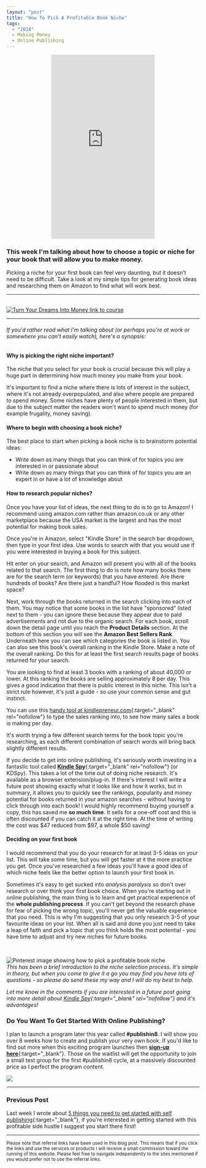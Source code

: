 ```yaml
---
layout: "post"
title: "How To Pick A Profitable Book Niche"
tags:
  - "2018"
  - Making Money
  - Online Publishing
---
```

<center>
<iframe width="270" height="480" src="https://www.youtube-nocookie.com/embed/p_pAzTTXb5Q?rel=0&amp;showinfo=0" frameborder="0" allow="autoplay; encrypted-media" allowfullscreen></iframe>
</center>

### This week I'm talking about how to choose a topic or niche for your book that will allow you to make money.

Picking a niche for your first book can feel very daunting, but it doesn't need to be difficult. Take a look at my simple tips for generating book ideas and researching them on Amazon to find what will work best.

*** 
<br>
<!-- START ADVERTISER: Turn Your Dreams Into Money -->
<a href="http://bit.ly/turnyourdreamsintomoney" target="_blank"><img src='/aff/turn-your-dreams-into-money-728x90.png' alt='Turn Your Dreams Into Money link to course' /></a>
<br>
<!-- END ADVERTISER: Turn Your Dreams Into Money -->

***

###### If you'd rather read what I'm talking about (or perhaps you're at work or somewhere you can't easily watch), here's a synopsis:

#### Why is picking the right niche important?
The niche that you select for your book is crucial because this will play a huge part in determining how much money you make from your book.

It's important to find a niche where there is lots of interest in the subject, where it's not already overpopulated, and also where people are prepared to spend money. Some niches have plenty of people interested in them, but due to the subject matter the readers won't want to spend much money (for example frugality, money saving).

#### Where to begin with choosing a book niche?
The best place to start when picking a book niche is to brainstorm potential ideas:

- Write down as many things that you can think of for topics you are interested in or passionate about
- Write down as many things that you can think of for topics you are an expert in or have a lot of knowledge about



#### How to research popular niches?
Once you have your list of ideas, the next thing to do is to go to Amazon! I recommend using amazon.com rather than amazon.co.uk or any other marketplace because the USA market is the largest and has the most potential for making book sales.

Once you're in Amazon, select "Kindle Store" in the search bar dropdown, then type in your first idea. Use words to search with that you would use if you were interested in buying a book for this subject.

Hit enter on your search, and Amazon will present you with all of the books related to that search. The first thing to do is note how many books there are for the search term (or keywords) that you have entered. Are there hundreds of books? Are there just a handful? How flooded is this market space?

Next, work through the books returned in the search clicking into each of them. You may notice that some books in the list have "sponsored" listed next to them - you can ignore these because they appear due to paid advertisements and not due to the organic search. For each book, scroll down the detail page until you reach the **Product Details** section. At the bottom of this section you will see the **Amazon Best Sellers Rank**. Underneath here you can see which categories the book is listed in. You can also see this book's overall ranking in the Kindle Store. Make a note of the overall ranking. Do this for at least the first search results page of books returned for your search.

You are looking to find at least 3 books with a ranking of about 40,000 or lower. At this ranking the books are selling approximately 8 per day. This gives a good indication that there is public interest in this niche. This isn't a strict rule however, it's just a guide - so use your common sense and gut instinct.

You can use this [handy tool at kindlepreneur.com](https://kindlepreneur.com/amazon-kdp-sales-rank-calculator/){:target="_blank" rel="nofollow"} to type the sales ranking into, to see how many sales a book is making per day.

It's worth trying a few different search terms for the book topic you're researching, as each different combination of search words will bring back slightly different results.

If you decide to get into online publishing, it's seriously worth investing in a fantastic tool called [**Kindle Spy**](http://bit.ly/ILDkdspy){:target="_blank" rel="nofollow"} (or KDSpy). This takes a lot of the time out of doing niche research. It's available as a browser extension/plug-in. If there's interest I will write a future post showing exactly what it looks like and how it works, but in summary, it allows you to quickly see the rankings, popularity and money potential for books returned in your amazon searches - without having to click through into each book! I would highly recommend buying yourself a copy, this has saved me **so much time**. It sells for a one-off cost and this is often discounted if you can catch it at the right time. At the time of writing the cost was $47 reduced from $97, a whole $50 saving!

#### Deciding on your first book
I would recommend that you do your research for at least 3-5 ideas on your list. This will take some time, but you will get faster at it the more practice you get. Once you've researched a few ideas you'll have a good idea of which niche feels like the better option to launch your first book in.

Sometimes it's easy to get sucked into *analysis paralysis* so don't over research or over think your first book choice. When you're starting out in online publishing, the main thing is to learn and get practical experience of the **whole publishing process**. If you can't get beyond the research phase for fear of picking the wrong topic, you'll never get the valuable experience that you need. This is why I'm suggesting that you only research 3-5 of your favourite ideas on your list. When all is said and done you just need to take a leap of faith and pick a topic that you think holds the most potential - you have time to adjust and try new niches for future books.

<br>

![Pinterest image showing how to pick a profitable book niche](/i/2018/how-to-pick-a-profitable-niche-pin.png)
<br>
*This has been a brief introduction to the niche selection process. It's simple in theory, but when you come to give it a go you may find you have lots of questions - so please do send these my way and I will do my best to help.*

*Let me know in the comments if you are interested in a future post going into more detail about [Kindle Spy](http://bit.ly/ILDkdspy){:target="_blank" rel="nofollow"} and it's advantages!*
<br>

### Do You Want To Get Started With Online Publishing?

I plan to launch a program later this year called **#publishin8**. I will show you over 8 weeks how to create and publish your very own book. If you'd like to find out more when this exciting program launches then [**sign-up here**](/signup/publishin8.html){:target="_blank"}. Those on the waitlist will get the opportunity to join a small test group for the first #publishin8 cycle, at a massively discounted price as I perfect the program content.

<!-- START ADVERTISER: Fiverr (Global) from awin.com -->
<a href="http://www.awin1.com/cread.php?awinmid=6288&awinaffid=452089&clickref=&p=https%3A%2F%2Fwww.fiverr.com%2F%3Fshow_join%3Dtrue">
    <img src="https://www.awin1.com/cshow.php?s=527817&v=6288&q=256739&r=452089" border="0">
</a>
<!-- END ADVERTISER: Fiverr (Global) from awin.com -->

****

### Previous Post

Last week I wrote about [5 things you need to get started with self publishing](/posts/5-things-to-start-self-publishing){:target="_blank"}, if you're interested in getting started with this profitable side hustle I suggest you start there first! 

***

<sub>Please note that referral links have been used in this blog post. This means that if you click the links and use the services or products I will receive a small commission toward the running of this website. Please feel free to navigate independently to the sites mentioned if you would prefer not to use the referral links.</sub>






